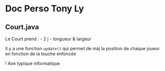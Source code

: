 #  Doc Perso Tony Ly

## Court.java

Le Court prend :
    - 2 j
    - longueur & largeur

Il y a une fonction `update()` qui permet de màj la position de chaque joueur en fonction de la touche enfoncée

! Axe typique informatique